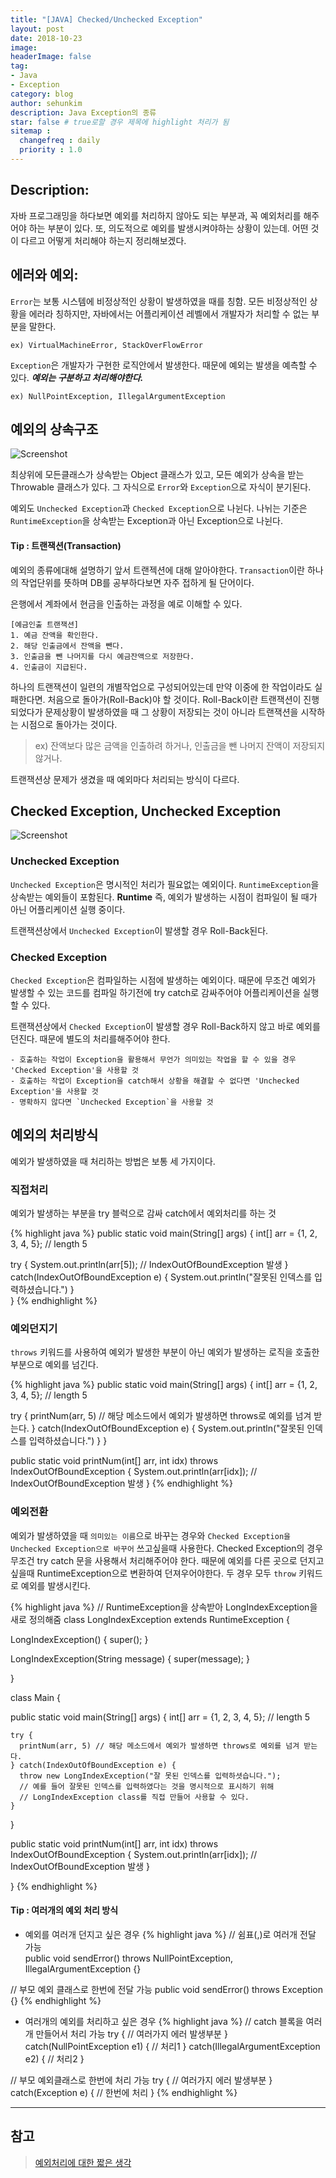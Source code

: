 ```yaml
---
title: "[JAVA] Checked/Unchecked Exception"
layout: post
date: 2018-10-23
image:
headerImage: false
tag:
- Java
- Exception
category: blog
author: sehunkim
description: Java Exception의 종류
star: false # true로할 경우 제목에 highlight 처리가 됨
sitemap :
  changefreq : daily
  priority : 1.0
---
```



## Description:

자바 프로그래밍을 하다보면 예외를 처리하지 않아도 되는 부분과, 꼭 예외처리를 해주어야 하는 부분이 있다. 또, 의도적으로 예외를 발생시켜야하는 상황이 있는데. 어떤 것이 다르고 어떻게 처리해야 하는지 정리해보겠다.


## 에러와 예외:
`Error`는 보통 시스템에 비정상적인 상황이 발생하였을 때를 칭함. 모든 비정상적인 상황을 에러라 칭하지만, 자바에서는 어플리케이션 레벨에서 개발자가 처리할 수 없는 부분을 말한다.
```
ex) VirtualMachineError, StackOverFlowError
```

`Exception`은 개발자가 구현한 로직안에서 발생한다. 때문에 예외는 발생을 예측할 수 있다. ***예외는 구분하고 처리해야한다.***
```
ex) NullPointException, IllegalArgumentException
```
## 예외의 상속구조
![Screenshot](http://www.ntu.edu.sg/home/ehchua/programming/java/images/Exception_Classes.png)

최상위에 모든클래스가 상속받는 Object 클래스가 있고, 모든 예외가 상속을 받는 Throwable 클래스가 있다. 그 자식으로 `Error`와 `Exception`으로 자식이 분기된다.

예외도 `Unchecked Exception`과 `Checked Exception`으로 나뉜다. 나뉘는 기준은 `RuntimeException`을 상속받는 Exception과 아닌 Exception으로 나뉜다.

#### Tip : 트랜잭션(Transaction)

예외의 종류에대해 설명하기 앞서 트랜젝션에 대해 알아야한다. `Transaction`이란 하나의 작업단위를 뜻하며 DB를 공부하다보면 자주 접하게 될 단어이다.

은행에서 계좌에서 현금을 인출하는 과정을 예로 이해할 수 있다.
```
[예금인출 트랜잭션]
1. 예금 잔액을 확인한다.
2. 해당 인출금에서 잔액을 뺀다.
3. 인출금을 뺀 나머지를 다시 예금잔액으로 저장한다.
4. 인출금이 지급된다.
```
하나의 트랜잭션이 일련의 개별작업으로 구성되어있는데 만약 이중에 한 작업이라도 실패한다면. 처음으로 돌아가(Roll-Back)야 할 것이다. Roll-Back이란 트랜잭션이 진행되었다가 문제상황이 발생하였을 때 그 상황이 저장되는 것이 아니라 트랜잭션을 시작하는 시점으로 돌아가는 것이다.
> ex) 잔액보다 많은 금액을 인출하려 하거나, 인출금을 뺀 나머지 잔액이 저장되지 않거나.

트랜잭션상 문제가 생겼을 때 예외마다 처리되는 방식이 다르다.

## Checked Exception, Unchecked Exception
![Screenshot](https://t1.daumcdn.net/cfile/tistory/266F083552E5B45E2D)

### Unchecked Exception

`Unchecked Exception`은 명시적인 처리가 필요없는 예외이다. `RuntimeException`을 상속받는 예외들이 포함된다. **Runtime** 즉, 예외가 발생하는 시점이 컴파일이 될 때가 아닌 어플리케이션 실행 중이다.

트랜잭션상에서 `Unchecked Exception`이 발생할 경우 Roll-Back된다.

### Checked Exception

`Checked Exception`은 컴파일하는 시점에 발생하는 예외이다. 때문에 무조건 예외가 발생할 수 있는 코드를 컴파일 하기전에 try catch로 감싸주어야 어플리케이션을 실행할 수 있다.

트랜잭션상에서 `Checked Exception`이 발생할 경우 Roll-Back하지 않고 바로 예외를 던진다. 때문에 별도의 처리를해주어야 한다.

```
- 호출하는 작업이 Exception을 활용해서 무언가 의미있는 작업을 할 수 있을 경우 'Checked Exception'을 사용할 것
- 호출하는 작업이 Exception을 catch해서 상황을 해결할 수 없다면 'Unchecked Exception'을 사용할 것
- 명확하지 않다면 `Unchecked Exception`을 사용할 것
```

## 예외의 처리방식
예외가 발생하였을 때 처리하는 방법은 보통 세 가지이다.

### **직접처리**
예외가 발생하는 부분을 try 블럭으로 감싸 catch에서 예외처리를 하는 것

{% highlight java %}
public static void main(String[] args) {
  int[] arr = {1, 2, 3, 4, 5}; // length 5

  try {
    System.out.println(arr[5]); // IndexOutOfBoundException 발생
  } catch(IndexOutOfBoundException e) {
    System.out.println("잘못된 인덱스를 입력하셨습니다.")
  }  
}
{% endhighlight %}

### **예외던지기**
`throws` 키워드를 사용하여 예외가 발생한 부분이 아닌 예외가 발생하는 로직을 호출한 부분으로 예외를 넘긴다.

{% highlight java %}
public static void main(String[] args) {
  int[] arr = {1, 2, 3, 4, 5}; // length 5

  try {
    printNum(arr, 5) // 해당 메소드에서 예외가 발생하면 throws로 예외를 넘겨 받는다.
  } catch(IndexOutOfBoundException e) {
    System.out.println("잘못된 인덱스를 입력하셨습니다.")
  }
}

public static void printNum(int[] arr, int idx) throws IndexOutOfBoundException {
  System.out.println(arr[idx]); // IndexOutOfBoundException 발생
}
{% endhighlight %}

### **예외전환**
예외가 발생하였을 때 `의미있는 이름`으로 바꾸는 경우와 `Checked Exception을 Unchecked Exception으로 바꾸어` 쓰고싶을때 사용한다. Checked Exception의 경우 무조건 try catch 문을 사용해서 처리해주어야 한다. 때문에 예외를 다른 곳으로 던지고 싶을때 RuntimeException으로 변환하여 던져우어야한다. 두 경우 모두 `throw` 키워드로 예외를 발생시킨다.

{% highlight java %}
// RuntimeException을 상속받아 LongIndexException을 새로 정의해줌
class LongIndexException extends RuntimeException {

  LongIndexException() {
    super();
  }

  LongIndexException(String message) {
    super(message);
  }

}

class Main {

  public static void main(String[] args) {
    int[] arr = {1, 2, 3, 4, 5}; // length 5

    try {
      printNum(arr, 5) // 해당 메소드에서 예외가 발생하면 throws로 예외를 넘겨 받는다.
    } catch(IndexOutOfBoundException e) {
      throw new LongIndexException("잘 못된 인덱스를 입력하셧습니다.");
      // 예를 들어 잘못된 인덱스를 입력하였다는 것을 명시적으로 표시하기 위해
      // LongIndexException class를 직접 만들어 사용할 수 있다.
    }
  }

  public static void printNum(int[] arr, int idx) throws IndexOutOfBoundException {
    System.out.println(arr[idx]); // IndexOutOfBoundException 발생
  }

}
{% endhighlight %}

#### Tip : 여러개의 예외 처리 방식

- 예외를 여러개 던지고 싶은 경우
{% highlight java %}
// 쉼표(,)로 여러개 전달 가능  
public void sendError() throws NullPointException, IllegalArgumentException {}

// 부모 예외 클래스로 한번에 전달 가능
public void sendError() throws Exception {}
{% endhighlight %}

- 여러개의 예외를 처리하고 싶은 경우
{% highlight java %}
// catch 블록을 여러개 만들어서 처리 가능
try {
  // 여러가지 에러 발생부분
} catch(NullPointException e1) {
  // 처리1
} catch(IllegalArgumentException e2) {
  // 처리2
}

// 부모 예외클래스로 한번에 처리 가능
try {
  // 여러가지 에러 발생부분
} catch(Exception e) {
  // 한번에 처리
}
{% endhighlight %}

---
## 참고
> [예외처리에 대한 짧은 생각](http://www.nextree.co.kr/p3239/)
